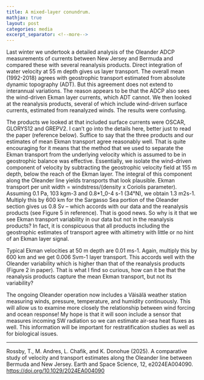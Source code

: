 ```yaml
---
title: A mixed-layer conundrum.
mathjax: true
layout: post
categories: media
excerpt_separator: <!--more-->
---
```


Last winter we undertook a detailed analysis of the Oleander ADCP measurements of currents between New Jersey and Bermuda and compared these with several reanalysis products. Direct integration of water velocity at 55 m depth gives us layer transport. The overall mean (1992-2018) agrees with geostrophic transport estimated from absolute dynamic topography (ADT). But this agreement does not extend to interannual variations. The reason appears to be that the ADCP also sees the wind-driven Ekman layer currents, which ADT cannot. We then looked at the reanalysis products, several of which include wind-driven surface currents, estimated from reanalyzed winds. The results were confusing. 
<!--more-->

The products we looked at that included surface currents were OSCAR, GLORYS12 and GREPV2. I can’t go into the details here, better just to read the paper (reference below). Suffice to say that the three products and our estimates of mean Ekman transport agree reasonably well. That is quite encouraging for it means that the method that we used to separate the Ekman transport from the underlying velocity which is assumed to be in geostrophic balance was effective. Essentially, we isolate the wind-driven component of velocity by subtracting the geostrophic velocity field at 155 m depth, below the reach of the Ekman layer. The integral of this component along the Oleander line yields transports that look plausible. Ekman transport per unit width = windstress/(density x Coriolis parameter). Assuming 0.1 Pa, 103 kgm-3 and 0.8*1_0-4 s-1 (34°N), we obtain 1.3 m2s-1. Multiply this by 600 km for the Sargasso Sea portion of the Oleander section gives us 0.8 Sv – which accords with our data and the reanalysis products (see Figure 5 in reference). That is good news. So why is it that we see Ekman transport variability in our data but not in the reanalysis products? In fact, it is conspicuous that all products including the geostrophic estimates of transport agree with altimetry with little or no hint of an Ekman layer signal. 

Typical Ekman velocities at 50 m depth are 0.01 ms-1. Again, multiply this by 600 km and we get 0.006 Svm-1 layer transport. This accords well with the Oleander variability which is higher than that of the reanalysis products (Figure 2 in paper). That is what I find so curious, how can it be that the reanalysis products capture the mean Ekman transport, but not its variability? 

The ongoing Oleander operation now includes a Väisälä weather station measuring winds, pressure, temperature, and humidity continuously. This will allow us to examine more closely the relationship between wind forcing and ocean response! My hope is that it will soon include a sensor that measures incoming SW radiation so we can estimate air-sea heat fluxes as well. This information will be important for restratification studies as well as for biological issues.

- - - - -
Rossby, T., M. Andres, L. Chafik, and K. Donohue (2025). A comparative study of velocity and transport estimates along the Oleander line between Bermuda and New Jersey. Earth and Space Science, 12, e2024EA004090. https://doi.org/10.1029/2024EA004090

